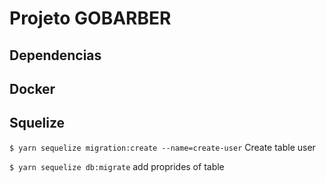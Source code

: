 # Projeto GOBARBER

## Dependencias

## Docker

## Squelize

`$ yarn sequelize migration:create --name=create-user` Create table user

`$ yarn sequelize db:migrate` add proprides of table
